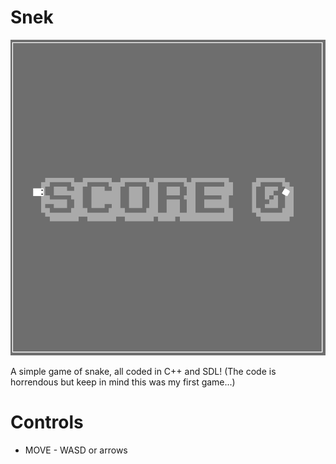 # Snek
![Snake Capture](Snek.gif)

A simple game of snake, all coded in C++ and SDL! (The code is horrendous but keep in mind this was my first game...)

# Controls

* MOVE - WASD or arrows
